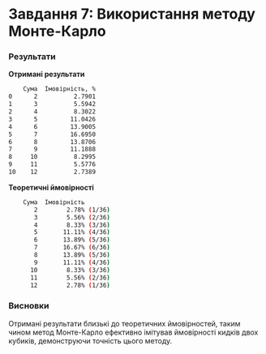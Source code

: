 # Завдання 7: Використання методу Монте-Карло

### Результати

**Отримані результати**

```bash
    Сума  Імовірність, %
0      2          2.7901
1      3          5.5942
2      4          8.3022
3      5         11.0426
4      6         13.9005
5      7         16.6950
6      8         13.8706
7      9         11.1888
8     10          8.2995
9     11          5.5776
10    12          2.7389
```

**Теоретичні ймовірності**

```bash
    Сума  Імовірність
       2        2.78% (1/36)
       3        5.56% (2/36)
       4        8.33% (3/36)
       5       11.11% (4/36)
       6       13.89% (5/36)
       7       16.67% (6/36)
       8       13.89% (5/36)
       9       11.11% (4/36)
      10        8.33% (3/36)
      11        5.56% (2/36)
      12        2.78% (1/36)
```

### Висновки

Отримані результати близькі до теоретичних ймовірностей, таким чином метод Монте-Карло ефективно імітував ймовірності кидків двох кубиків, демонструючи точність цього методу.
